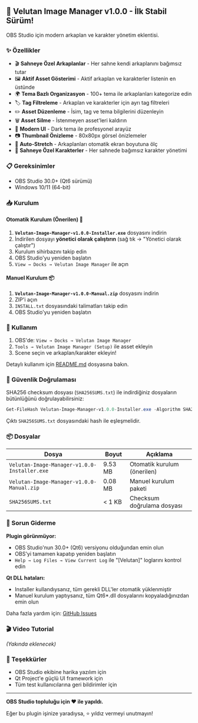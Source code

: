 ## 🎉 Velutan Image Manager v1.0.0 - İlk Stabil Sürüm!

OBS Studio için modern arkaplan ve karakter yönetim eklentisi.

### ✨ Özellikler

- 🎬 **Sahneye Özel Arkaplanlar** - Her sahne kendi arkaplanını bağımsız tutar
- 🖼️ **Aktif Asset Gösterimi** - Aktif arkaplan ve karakterler listenin en üstünde
- 🌍 **Tema Bazlı Organizasyon** - 100+ tema ile arkaplanları kategorize edin
- 🏷️ **Tag Filtreleme** - Arkaplan ve karakterler için ayrı tag filtreleri
- ✏️ **Asset Düzenleme** - İsim, tag ve tema bilgilerini düzenleyin
- 🗑️ **Asset Silme** - İstenmeyen asset'leri kaldırın
- 🎨 **Modern UI** - Dark tema ile profesyonel arayüz
- 📷 **Thumbnail Önizleme** - 80x80px görsel önizlemeler
- 📐 **Auto-Stretch** - Arkaplanları otomatik ekran boyutuna ölç
- 👤 **Sahneye Özel Karakterler** - Her sahnede bağımsız karakter yönetimi

### 📋 Gereksinimler

- OBS Studio 30.0+ (Qt6 sürümü)
- Windows 10/11 (64-bit)

### 📥 Kurulum

#### Otomatik Kurulum (Önerilen) 🚀
1. **`Velutan-Image-Manager-v1.0.0-Installer.exe`** dosyasını indirin
2. İndirilen dosyayı **yönetici olarak çalıştırın** (sağ tık → "Yönetici olarak çalıştır")
3. Kurulum sihirbazını takip edin
4. OBS Studio'yu yeniden başlatın
5. `View → Docks → Velutan Image Manager` ile açın

#### Manuel Kurulum 📦
1. **`Velutan-Image-Manager-v1.0.0-Manual.zip`** dosyasını indirin
2. ZIP'i açın
3. `INSTALL.txt` dosyasındaki talimatları takip edin
4. OBS Studio'yu yeniden başlatın

### 📖 Kullanım

1. OBS'de: `View → Docks → Velutan Image Manager`
2. `Tools → Velutan Image Manager (Setup)` ile asset ekleyin
3. Scene seçin ve arkaplan/karakter ekleyin!

Detaylı kullanım için [README.md](https://github.com/Akileus77/Velutan-image-manager-obs/blob/main/README.md) dosyasına bakın.

### 🔐 Güvenlik Doğrulaması

SHA256 checksum dosyası (`SHA256SUMS.txt`) ile indirdiğiniz dosyaların bütünlüğünü doğrulayabilirsiniz:

```powershell
Get-FileHash Velutan-Image-Manager-v1.0.0-Installer.exe -Algorithm SHA256
```

Çıktı `SHA256SUMS.txt` dosyasındaki hash ile eşleşmelidir.

### 📦 Dosyalar

| Dosya | Boyut | Açıklama |
|-------|-------|----------|
| `Velutan-Image-Manager-v1.0.0-Installer.exe` | 9.53 MB | Otomatik kurulum (önerilen) |
| `Velutan-Image-Manager-v1.0.0-Manual.zip` | 0.08 MB | Manuel kurulum paketi |
| `SHA256SUMS.txt` | < 1 KB | Checksum doğrulama dosyası |

### 🐛 Sorun Giderme

**Plugin görünmüyor:**
- OBS Studio'nun 30.0+ (Qt6) versiyonu olduğundan emin olun
- OBS'yi tamamen kapatıp yeniden başlatın
- `Help → Log Files → View Current Log` ile "[Velutan]" loglarını kontrol edin

**Qt DLL hataları:**
- Installer kullandıysanız, tüm gerekli DLL'ler otomatik yüklenmiştir
- Manuel kurulum yaptıysanız, tüm Qt6*.dll dosyalarını kopyaladığınızdan emin olun

Daha fazla yardım için: [GitHub Issues](https://github.com/Akileus77/Velutan-image-manager-obs/issues)

### 🎬 Video Tutorial

*(Yakında eklenecek)*

### 🙏 Teşekkürler

- OBS Studio ekibine harika yazılım için
- Qt Project'e güçlü UI framework için
- Tüm test kullanıcılarına geri bildirimler için

---

**OBS Studio topluluğu için ❤️ ile yapıldı.**

Eğer bu plugin işinize yaradıysa, ⭐ yıldız vermeyi unutmayın!

